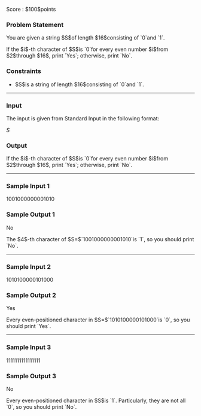 
<div>

<span>

<span>

<p>
Score : $100$points
</p>

<div>

<section>

### **Problem Statement**

<p>
You are given a string $S$of length $16$consisting of `0`and `1`.
</p>

<p>
If the $i$-th character of $S$is `0`for every even number $i$from $2$through $16$, print `Yes`; otherwise, print `No`.
</p>

</section>

</div>

<div>

<section>

### **Constraints**

<ul>

<li>
$S$is a string of length $16$consisting of `0`and `1`.
</li>

</ul>

</section>

</div>

---

<div>

<div>

<section>

### **Input**

<p>
The input is given from Standard Input in the following format:
</p>

<div>

$S$
</div>

</section>

</div>

<div>

<section>

### **Output**

<p>
If the $i$-th character of $S$is `0`for every even number $i$from $2$through $16$, print `Yes`; otherwise, print `No`.
</p>

</section>

</div>

</div>

---

<div>

<section>

### **Sample Input 1**

<div>

1001000000001010

</div>

</section>

</div>

<div>

<section>

### **Sample Output 1**

<div>

No

</div>

<p>
The $4$-th character of $S=$`1001000000001010`is `1`, so you should print `No`. 
</p>

</section>

</div>

---

<div>

<section>

### **Sample Input 2**

<div>

1010100000101000

</div>

</section>

</div>

<div>

<section>

### **Sample Output 2**

<div>

Yes

</div>

<p>
Every even-positioned character in $S=$`1010100000101000`is `0`, so you should print `Yes`.
</p>

</section>

</div>

---

<div>

<section>

### **Sample Input 3**

<div>

1111111111111111

</div>

</section>

</div>

<div>

<section>

### **Sample Output 3**

<div>

No

</div>

<p>
Every even-positioned character in $S$is `1`.
Particularly, they are not all `0`, so you should print `No`.
</p>

</section>

</div>

</span>

</span>

</div>
